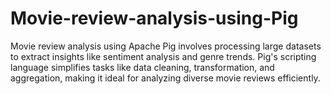 # Movie-review-analysis-using-Pig
Movie review analysis using Apache Pig involves processing large datasets to extract insights like sentiment analysis and genre trends. Pig's scripting language simplifies tasks like data cleaning, transformation, and aggregation, making it ideal for analyzing diverse movie reviews efficiently.
